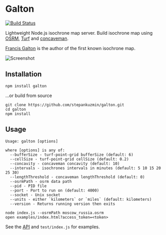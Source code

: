 # Galton

[![Build Status](https://travis-ci.org/stepankuzmin/galton.svg?branch=master)](https://travis-ci.org/stepankuzmin/galton)

Lightweight Node.js isochrone map server. Build isochrone map using [OSRM](http://project-osrm.org/), [Turf](http://turfjs.org/) and [concaveman](https://github.com/mapbox/concaveman).

[Francis Galton](https://en.wikipedia.org/wiki/Francis_Galton) is the author of the first known isochrone map.

![Screenshot](https://raw.githubusercontent.com/stepankuzmin/galton/master/example.png)

## Installation

```
npm install galton
```

...or build from source

```shell
git clone https://github.com/stepankuzmin/galton.git
cd galton
npm install
```

## Usage

```shell
Usage: galton [options]

where [options] is any of:
  --bufferSize - turf-point-grid bufferSize (default: 6)
  --cellSize - turf-point-grid cellSize (default: 0.2)
  --concavity - concaveman concavity (default: 10)
  --intervals - isochrones intervals in minutes (default: 5 10 15 20 25 30)
  --lengthThreshold - concaveman lengthThreshold (default: 0)
  --osrmPath - osrm data path
  --pid - PID file
  --port - Port to run on (default: 4000)
  --socket - Unix socket
  --units - either `kilometers` or `miles` (default: kilometers)
  --version - Returns running version then exits
```

```
node index.js --osrmPath moscow_russia.osrm
open examples/index.html?access_token=<token>
```

See the [API](https://github.com/stepankuzmin/galton/blob/master/docs/API.md) and `test/index.js` for examples.